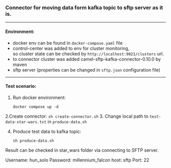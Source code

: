 ### Connector for moving data form kafka topic to sftp server as it is.

---
#### Environment:
- docker env can be found in `docker-compose.yaml` file
- control-center was added to env for cluster monitoring, \
  so cluster state can be checked by `http://localhost:9021/clusters` url.
- to connector cluster was added camel-sftp-kafka-connector-0.10.0 by maven
- sftp server (properties can be changed in `sftp.json` configuration file)

---
#### Test scenario:
 1. Run docker environment:
    ```
    docker compose up -d
    ```

 2.Create connector:
    ```
    sh create-connector.sh
    ```
 3. Change local path to `test-data-star-wars.txt` in `produce-data.sh`

 4. Produce test data to kafka topic:
    ```
    sh produce-data.sh
    ```
    
Result can be checked in star_wars folder via connecting to SFTP server.

Username: hun_solo
Password: millennium_falcon
host: sftp
Port: 22